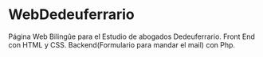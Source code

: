 # WebDedeuferrario
Página Web Bilingûe para el Estudio de abogados Dedeuferrario. Front End con HTML y CSS. Backend(Formulario para mandar el mail) con Php. 
